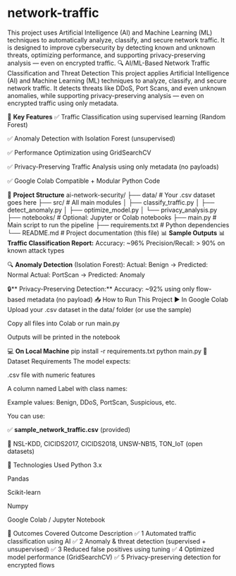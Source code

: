 # network-traffic
This project uses Artificial Intelligence (AI) and Machine Learning (ML) techniques to automatically analyze, classify, and secure network traffic. It is designed to improve cybersecurity by detecting known and unknown threats, optimizing performance, and supporting privacy-preserving analysis — even on encrypted traffic.
🔍 AI/ML-Based Network Traffic Classification and Threat Detection
This project applies Artificial Intelligence (AI) and Machine Learning (ML) techniques to analyze, classify, and secure network traffic.
It detects threats like DDoS, Port Scans, and even unknown anomalies, while supporting privacy-preserving analysis — even on encrypted traffic using only metadata.

🚀 **Key Features**
✅ Traffic Classification using supervised learning (Random Forest)

✅ Anomaly Detection with Isolation Forest (unsupervised)

✅ Performance Optimization using GridSearchCV

✅ Privacy-Preserving Traffic Analysis using only metadata (no payloads)

✅ Google Colab Compatible + Modular Python Code

📁 **Project Structure**
ai-network-security/
├── data/                         # Your .csv dataset goes here
├── src/                          # All main modules
│   ├── classify_traffic.py
│   ├── detect_anomaly.py
│   ├── optimize_model.py
│   └── privacy_analysis.py
├── notebooks/                    # Optional: Jupyter or Colab notebooks
├── main.py                       # Main script to run the pipeline
├── requirements.txt              # Python dependencies
└── README.md                     # Project documentation (this file)
📊 **Sample Outputs**
  📊 **Traffic Classification Report:**
Accuracy: ~96%
Precision/Recall: > 90% on known attack types

🔍 **Anomaly Detection** (Isolation Forest):
Actual: Benign    → Predicted: Normal
Actual: PortScan  → Predicted: Anomaly

🔒** Privacy-Preserving Detection:**
Accuracy: ~92% using only flow-based metadata (no payload)
📥 How to Run This Project
▶️ In Google Colab
Upload your .csv dataset in the data/ folder (or use the sample)

Copy all files into Colab or run main.py

Outputs will be printed in the notebook

💻 **On Local Machine**
pip install -r requirements.txt
python main.py
📂 Dataset Requirements
The model expects:

.csv file with numeric features

A column named Label with class names:

Example values: Benign, DDoS, PortScan, Suspicious, etc.

You can use:

✅ **sample_network_traffic.csv** (provided)

🔗 NSL-KDD, CICIDS2017, CICIDS2018, UNSW-NB15, TON_IoT (open datasets)

🧠 Technologies Used
Python 3.x

Pandas

Scikit-learn

Numpy

Google Colab / Jupyter Notebook

🎯 Outcomes Covered
Outcome	Description
✅ 1	Automated traffic classification using AI
✅ 2	Anomaly & threat detection (supervised + unsupervised)
✅ 3	Reduced false positives using tuning
✅ 4	Optimized model performance (GridSearchCV)
✅ 5	Privacy-preserving detection for encrypted flows
